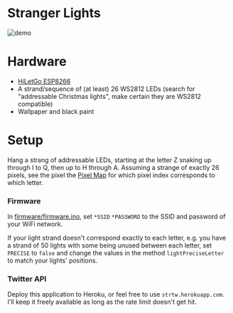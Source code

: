 # Stranger Lights

![demo](./demo.gif)

# Hardware
* [HiLetGo ESP8266](https://smile.amazon.com/HiLetgo-Internet-Development-Wireless-Micropython/dp/B010O1G1ES)
* A strand/sequence of (at least) 26 WS2812 LEDs (search for "addressable Christmas lights", make certain they are WS2812 compatible)
* Wallpaper and black paint

# Setup
Hang a strang of addressable LEDs, starting at the letter Z snaking up through I to Q, then up to H through A.
Assuming a strange of exactly 26 pixels, see the pixel the [Pixel Map](./PIXELMAP.md) for which pixel index corresponds to which letter.

### Firmware
In [firmware/firmware.ino](./firmware/firmware.ino), set `*SSID` `*PASSWORD` to the SSID and password of your WiFi network.

If your light strand doesn't correspond exactly to each letter, e.g. you have a strand of 50 lights with some being unused between each letter, set `PRECISE` to `false` and change the values in the method `lightPreciseLetter` to match your lights' positions.

### Twitter API
Deploy this application to Heroku, or feel free to use `strtw.herokuapp.com`. I'll keep it freely available as long as the rate limit doesn't get hit.

